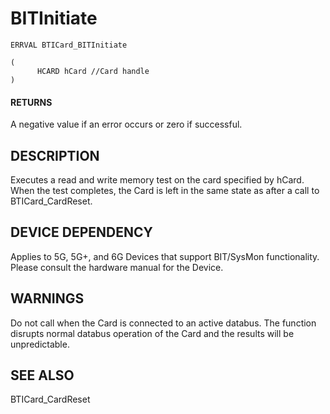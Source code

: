 # **BITInitiate**

```
ERRVAL BTICard_BITInitiate
```

```
(
      HCARD hCard //Card handle
)
```
#### **RETURNS**

A negative value if an error occurs or zero if successful.

## **DESCRIPTION**

Executes a read and write memory test on the card specified by hCard. When the test completes, the Card is left in the same state as after a call to BTICard\_CardReset.

## **DEVICE DEPENDENCY**

Applies to 5G, 5G+, and 6G Devices that support BIT/SysMon functionality. Please consult the hardware manual for the Device.

## **WARNINGS**

Do not call when the Card is connected to an active databus. The function disrupts normal databus operation of the Card and the results will be unpredictable.

## **SEE ALSO**

BTICard\_CardReset
